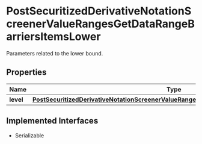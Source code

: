 

# PostSecuritizedDerivativeNotationScreenerValueRangesGetDataRangeBarriersItemsLower

Parameters related to the lower bound.

## Properties

Name | Type | Description | Notes
------------ | ------------- | ------------- | -------------
**level** | [**PostSecuritizedDerivativeNotationScreenerValueRangesGetDataRangeBarriersItemsLowerLevel**](PostSecuritizedDerivativeNotationScreenerValueRangesGetDataRangeBarriersItemsLowerLevel.md) |  |  [optional]


## Implemented Interfaces

* Serializable


